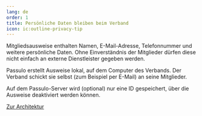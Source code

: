 ```yaml
---
lang: de
order: 1
title: Persönliche Daten bleiben beim Verband
icon: ic:outline-privacy-tip
---
```


Mitgliedsausweise enthalten Namen, E-Mail-Adresse, Telefonnummer und weitere persönliche Daten.
Ohne Einverständnis der Mitglieder dürfen diese nicht einfach an externe Dienstleister gegeben werden.

Passulo erstellt Ausweise lokal, auf dem Computer des Verbands.
Der Verband schickt sie selbst (zum Beispiel per E-Mail) an seine Mitglieder.

Auf dem Passulo-Server wird (optional) nur eine ID gespeichert, über die Ausweise deaktiviert werden können.

<a class="btn btn-outline-primary" href="/architecture" role="button" target="_blank">
<span class="iconify-inline" data-icon="ic:outline-integration-instructions"></span> Zur Architektur</a>